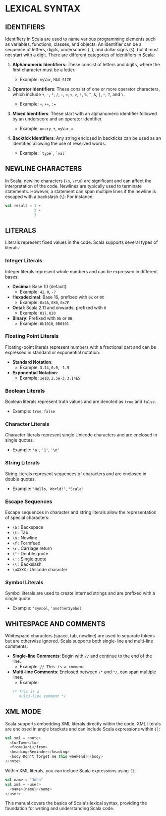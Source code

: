 # LEXICAL SYNTAX

## IDENTIFIERS

Identifiers in Scala are used to name various programming elements such as variables, functions, classes, and objects. An identifier can be a sequence of letters, digits, underscores (`_`), and dollar signs (`$`), but it must not start with a digit. There are different categories of identifiers in Scala:

1. **Alphanumeric Identifiers**: These consist of letters and digits, where the first character must be a letter. 
   * Example: `myVar`, `MAX_SIZE`

2. **Operator Identifiers**: These consist of one or more operator characters, which include `+`, `-`, `*`, `/`, `:`, `=`, `<`, `>`, `!`, `%`, `^`, `&`, `|`, `~`, `?`, and `\`.
   * Example: `+`, `++`, `:=`

3. **Mixed Identifiers**: These start with an alphanumeric identifier followed by an underscore and an operator identifier.
   * Example: `unary_+`, `myVar_=` 

4. **Backtick Identifiers**: Any string enclosed in backticks can be used as an identifier, allowing the use of reserved words.
   * Example: `` `type` ``, `` `val` ``

## NEWLINE CHARACTERS

In Scala, newline characters (`\n`, `\r\n`) are significant and can affect the interpretation of the code. Newlines are typically used to terminate statements. However, a statement can span multiple lines if the newline is escaped with a backslash (`\`). For instance:

```scala
val result = 1 + 
             2 + 
             3
```

## LITERALS

Literals represent fixed values in the code. Scala supports several types of literals:

### Integer Literals

Integer literals represent whole numbers and can be expressed in different bases:

- **Decimal**: Base 10 (default)
   * Example: `42`, `0`, `-7`
- **Hexadecimal**: Base 16, prefixed with `0x` or `0X`
   * Example: `0x2A`, `0X0`, `0x7F`
- **Octal**: Scala 2.11 and onwards, prefixed with `0`
   * Example: `017`, `020`
- **Binary**: Prefixed with `0b` or `0B`
   * Example: `0b1010`, `0B0101`

### Floating Point Literals

Floating-point literals represent numbers with a fractional part and can be expressed in standard or exponential notation:

- **Standard Notation**: 
   * Example: `3.14`, `0.0`, `-1.5`
- **Exponential Notation**: 
   * Example: `1e10`, `2.5e-3`, `3.14E5`

### Boolean Literals

Boolean literals represent truth values and are denoted as `true` and `false`.

- Example: `true`, `false`

### Character Literals

Character literals represent single Unicode characters and are enclosed in single quotes.

- Example: `'a'`, `'1'`, `'\n'`

### String Literals

String literals represent sequences of characters and are enclosed in double quotes.

- Example: `"Hello, World!"`, `"Scala"`

### Escape Sequences

Escape sequences in character and string literals allow the representation of special characters:

- `\b` : Backspace
- `\t` : Tab
- `\n` : Newline
- `\f` : Formfeed
- `\r` : Carriage return
- `\"` : Double quote
- `\'` : Single quote
- `\\` : Backslash
- `\uXXXX` : Unicode character

### Symbol Literals

Symbol literals are used to create interned strings and are prefixed with a single quote.

- Example: `'symbol`, `'anotherSymbol`

## WHITESPACE AND COMMENTS

Whitespace characters (space, tab, newline) are used to separate tokens but are otherwise ignored. Scala supports both single-line and multi-line comments:

- **Single-line Comments**: Begin with `//` and continue to the end of the line.
   * Example: `// This is a comment`
- **Multi-line Comments**: Enclosed between `/*` and `*/`, can span multiple lines.
   * Example: 
    ```scala
    /* This is a 
       multi-line comment */
    ```

## XML MODE

Scala supports embedding XML literals directly within the code. XML literals are enclosed in angle brackets and can include Scala expressions within `{}`:

```scala
val xml = <note>
  <to>Tove</to>
  <from>Jani</from>
  <heading>Reminder</heading>
  <body>Don't forget me this weekend!</body>
</note>
```

Within XML literals, you can include Scala expressions using `{}`:

```scala
val name = "John"
val xml = <user>
  <name>{name}</name>
</user>
```

This manual covers the basics of Scala's lexical syntax, providing the foundation for writing and understanding Scala code.
